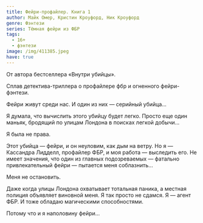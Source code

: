```yaml
---
title: Фейри-профайлер. Книга 1
author: Майк Омер, Кристин Кроуфорд, Ник Кроуфорд
genre: Фэнтези
series: Тёмная фейри из ФБР
tags:
  - 16+
  - фэнтези
image: /img/411385.jpeg
have: true
---
```

От автора бестселлера «Внутри убийцы».

Сплав детектива-триллера о профайлере фбр и огненного фейри-фэнтези.

Фейри живут среди нас. И один из них — серийный убийца…

Я думала, что вычислить этого убийцу будет легко. Просто еще один маньяк, бродящий по улицам Лондона в поисках легкой добычи…

Я была не права.

Этот убийца — фейри, и он неуловим, как дым на ветру. Но я — Кассандра Лидделл, профайлер ФБР, и моя работа — выследить его. Не имеет значения, что один из главных подозреваемых — фатально привлекательный фейри — пытается меня соблазнить…

Меня не остановить.

Даже когда улицы Лондона охватывает тотальная паника, а местная полиция объявляет виновной меня. Я так просто не сдамся. Я — агент ФБР. И тоже обладаю магическими способностями.

Потому что и я наполовину фейри…